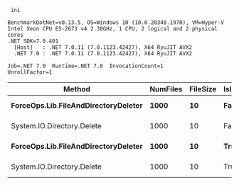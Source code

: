 ```
 ini

BenchmarkDotNet=v0.13.5, OS=Windows 10 (10.0.20348.1970), VM=Hyper-V
Intel Xeon CPU E5-2673 v4 2.30GHz, 1 CPU, 2 logical and 2 physical cores
.NET SDK=7.0.401
  [Host]   : .NET 7.0.11 (7.0.1123.42427), X64 RyuJIT AVX2
  .NET 7.0 : .NET 7.0.11 (7.0.1123.42427), X64 RyuJIT AVX2

Job=.NET 7.0  Runtime=.NET 7.0  InvocationCount=1  
UnrollFactor=1  

```

|                               Method | NumFiles | FileSize | IsInsideDirectory |     Mean |   Error |   StdDev |
|------------------------------------- |--------- |--------- |------------------ |---------:|--------:|---------:|
| **ForceOps.Lib.FileAndDirectoryDeleter** |     **1000** |       **10** |             **False** | **192.8 ms** | **8.15 ms** | **21.33 ms** |
|           System.IO.Directory.Delete |     1000 |       10 |             False | 188.5 ms | 3.76 ms |  9.57 ms |
| **ForceOps.Lib.FileAndDirectoryDeleter** |     **1000** |       **10** |              **True** | **352.5 ms** | **6.69 ms** | **14.68 ms** |
|           System.IO.Directory.Delete |     1000 |       10 |              True | 350.8 ms | 7.00 ms | 11.69 ms |

